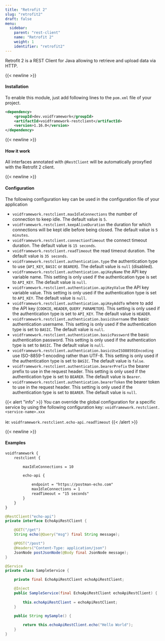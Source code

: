 ```yaml
---
title: "Retrofit 2"
slug: "retrofit2"
draft: false
menu:
  sidebar:
    parent: "rest-client"
    name: "Retrofit 2"
    weight: 1
    identifier: "retrofit2"
---
```



Retrofit 2 is a REST Client for Java allowing to retrieve and upload data via HTTP.


{{< newline >}}
#### Installation

To enable this module, just add following lines to the `pom.xml` file of your project.

```xml
<dependency>
    <groupId>dev.voidframework</groupId>
    <artifactId>voidframework-restclient</artifactId>
    <version>1.16.0</version>
</dependency>
```



{{< newline >}}
#### How it work

All interfaces annotated with `@RestClient` will be automatically proxyfied with the Retrofit 2 client.



{{< newline >}}
#### Configuration

The following configuration key can be used in the configuration file of your application

* `voidframework.restclient.maxIdleConnections` the number of connection to keep idle. The default value is `5`.
* `voidframework.restclient.keepAliveDuration` the duration for which connections will be kept idle before being closed. The default value is `5 minutes`.
* `voidframework.restclient.connectionTimeout` the connect timeout duration. The default value is `15 seconds`.
* `voidframework.restclient.readTimeout` the read timeout duration. The default value is `35 seconds`.
* `voidframework.restclient.authentication.type` the authentication type to use (`API_KEY`, `BASIC` or `BEARER`). The default value is `null` (disabled).
* `voidframework.restclient.authentication.apiKeyName` the API key variable name. This setting is only used if the authentication type is set to `API_KEY`. The default value is `null`.
* `voidframework.restclient.authentication.apiKeyValue` the API key variable value. This setting is only used if the authentication type is set to `API_KEY`. The default value is `null`.
* `voidframework.restclient.authentication.apiKeyAddTo` where to add the API key (`COOKIE`, `HEADER`, `QUERY_PARAMETER`). This setting is only used if the authentication type is set to `API_KEY`. The default value is `HEADER`.
* `voidframework.restclient.authentication.basicUsername` the basic authentication username. This setting is only used if the authentication type is set to `BASIC`. The default value is `null`.
* `voidframework.restclient.authentication.basicPassword` the basic authentication password. This setting is only used if the authentication type is set to `BASIC`. The default value is `null`.
* `voidframework.restclient.authentication.basicUseISO88591Encoding` use ISO-8859-1 encoding rather than UTF-8. This setting is only used if the authentication type is set to `BASIC`. The default value is `false`.
* `voidframework.restclient.authentication.bearerPrefix` the bearer prefix to use in the request header. This setting is only used if the authentication type is set to `BEARER`. The default value is `Bearer`.
* `voidframework.restclient.authentication.bearerToken` the bearer token to use in the request header. This setting is only used if the authentication type is set to `BEARER`. The default value is `null`.

{{< alert "info" >}}
You can override the global configuration for a specific service by using the following configuration key:
<code>voidframework.restclient.&lt;service-name&gt;.xxx</code>
<br/><br/>
ie: <code>voidframework.restclient.echo-api.readTimeout</code>
{{< /alert >}}


{{< newline >}}
#### Examples

```xml
voidframework {
    restclient {

        maxIdleConnections = 10

        echo-api {

            endpoint = "https://postman-echo.com"
            maxIdleConnections = 1
            readTimeout = "15 seconds"
        }
    }
}
```

```java
@RestClient("echo-api")
private interface EchoApiRestClient {

    @GET("/get")
    String echo(@Query("msg") final String message);

    @POST("/post")
    @Headers("Content-Type: application/json")
    JsonNode postJsonNode(@Body final JsonNode message);
}
```


```java
@Service
private class SampleService {

    private final EchoApiRestClient echoApiRestClient;

    @Inject
    public SampleService(final EchoApiRestClient echoApiRestClient) {
        
        this.echoApiRestClient = echoApiRestClient;
    }

    public String mySample() {
        
        return this.echoApiRestClient.echo("Hello World");
    }
}
```
